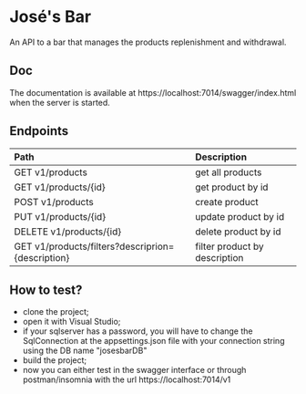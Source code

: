 # José's Bar
An API to a bar that manages the products replenishment and withdrawal.

## Doc
The documentation is available at https://localhost:7014/swagger/index.html when the server is started.

## Endpoints

| Path | Description |
| :--- | :--- |
| GET v1/products | get all products |
| GET v1/products/{id} | get product by id |
| POST v1/products | create product |
| PUT v1/products/{id} | update product by id|
| DELETE v1/products/{id} | delete product by id |
| GET v1/products/filters?descriprion={description}| filter product by description |


## How to test?

- clone the project;
- open it with Visual Studio;
- if your sqlserver has a password, you will have to change the SqlConnection at the appsettings.json file with your connection string using the DB name "josesbarDB"
- build the project;
- now you can either test in the swagger interface or through postman/insomnia with the url https://localhost:7014/v1
